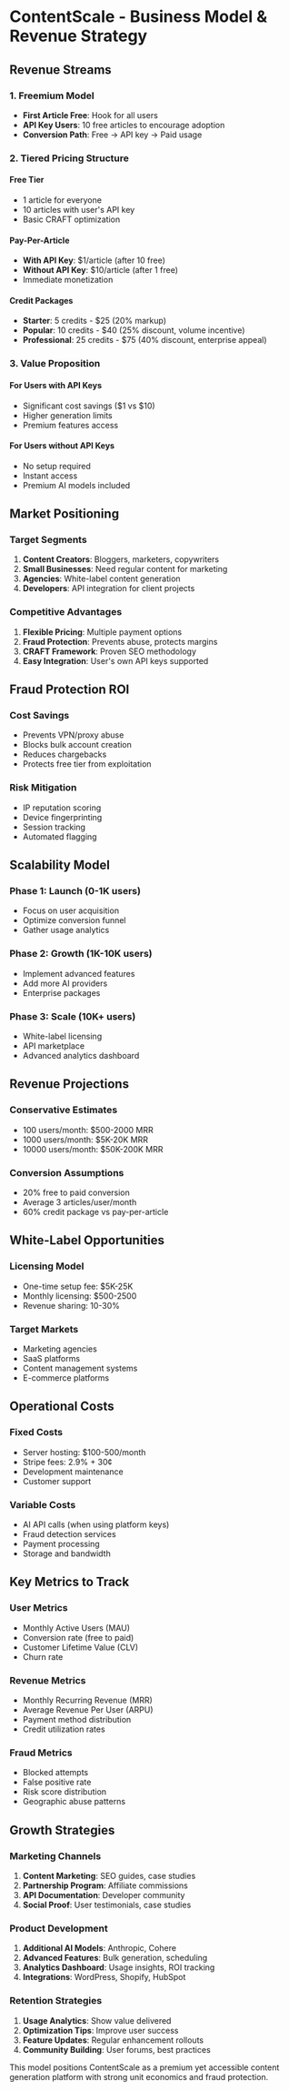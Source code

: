 # ContentScale - Business Model & Revenue Strategy

## Revenue Streams

### 1. Freemium Model
- **First Article Free**: Hook for all users
- **API Key Users**: 10 free articles to encourage adoption
- **Conversion Path**: Free → API key → Paid usage

### 2. Tiered Pricing Structure

#### Free Tier
- 1 article for everyone
- 10 articles with user's API key
- Basic CRAFT optimization

#### Pay-Per-Article
- **With API Key**: $1/article (after 10 free)
- **Without API Key**: $10/article (after 1 free)
- Immediate monetization

#### Credit Packages
- **Starter**: 5 credits - $25 (20% markup)
- **Popular**: 10 credits - $40 (25% discount, volume incentive)
- **Professional**: 25 credits - $75 (40% discount, enterprise appeal)

### 3. Value Proposition

#### For Users with API Keys
- Significant cost savings ($1 vs $10)
- Higher generation limits
- Premium features access

#### For Users without API Keys
- No setup required
- Instant access
- Premium AI models included

## Market Positioning

### Target Segments
1. **Content Creators**: Bloggers, marketers, copywriters
2. **Small Businesses**: Need regular content for marketing
3. **Agencies**: White-label content generation
4. **Developers**: API integration for client projects

### Competitive Advantages
1. **Flexible Pricing**: Multiple payment options
2. **Fraud Protection**: Prevents abuse, protects margins
3. **CRAFT Framework**: Proven SEO methodology
4. **Easy Integration**: User's own API keys supported

## Fraud Protection ROI

### Cost Savings
- Prevents VPN/proxy abuse
- Blocks bulk account creation
- Reduces chargebacks
- Protects free tier from exploitation

### Risk Mitigation
- IP reputation scoring
- Device fingerprinting
- Session tracking
- Automated flagging

## Scalability Model

### Phase 1: Launch (0-1K users)
- Focus on user acquisition
- Optimize conversion funnel
- Gather usage analytics

### Phase 2: Growth (1K-10K users)
- Implement advanced features
- Add more AI providers
- Enterprise packages

### Phase 3: Scale (10K+ users)
- White-label licensing
- API marketplace
- Advanced analytics dashboard

## Revenue Projections

### Conservative Estimates
- 100 users/month: $500-2000 MRR
- 1000 users/month: $5K-20K MRR  
- 10000 users/month: $50K-200K MRR

### Conversion Assumptions
- 20% free to paid conversion
- Average 3 articles/user/month
- 60% credit package vs pay-per-article

## White-Label Opportunities

### Licensing Model
- One-time setup fee: $5K-25K
- Monthly licensing: $500-2500
- Revenue sharing: 10-30%

### Target Markets
- Marketing agencies
- SaaS platforms
- Content management systems
- E-commerce platforms

## Operational Costs

### Fixed Costs
- Server hosting: $100-500/month
- Stripe fees: 2.9% + 30¢
- Development maintenance
- Customer support

### Variable Costs
- AI API calls (when using platform keys)
- Fraud detection services
- Payment processing
- Storage and bandwidth

## Key Metrics to Track

### User Metrics
- Monthly Active Users (MAU)
- Conversion rate (free to paid)
- Customer Lifetime Value (CLV)
- Churn rate

### Revenue Metrics
- Monthly Recurring Revenue (MRR)
- Average Revenue Per User (ARPU)
- Payment method distribution
- Credit utilization rates

### Fraud Metrics
- Blocked attempts
- False positive rate
- Risk score distribution
- Geographic abuse patterns

## Growth Strategies

### Marketing Channels
1. **Content Marketing**: SEO guides, case studies
2. **Partnership Program**: Affiliate commissions
3. **API Documentation**: Developer community
4. **Social Proof**: User testimonials, case studies

### Product Development
1. **Additional AI Models**: Anthropic, Cohere
2. **Advanced Features**: Bulk generation, scheduling
3. **Analytics Dashboard**: Usage insights, ROI tracking
4. **Integrations**: WordPress, Shopify, HubSpot

### Retention Strategies
1. **Usage Analytics**: Show value delivered
2. **Optimization Tips**: Improve user success
3. **Feature Updates**: Regular enhancement rollouts
4. **Community Building**: User forums, best practices

This model positions ContentScale as a premium yet accessible content generation platform with strong unit economics and fraud protection.